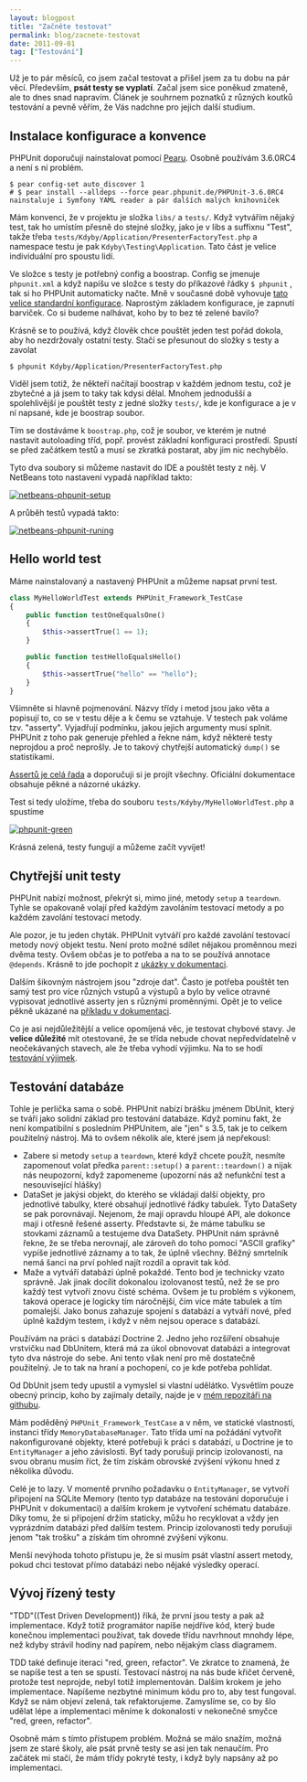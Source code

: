```yaml
---
layout: blogpost
title: "Začněte testovat"
permalink: blog/zacnete-testovat
date: 2011-09-01
tag: ["Testování"]
---
```


Už je to pár měsíců, co jsem začal testovat a přišel jsem za tu dobu na pár věcí. Především, **psát testy se vyplatí**. Začal jsem sice poněkud zmateně, ale to dnes snad napravím. Článek je souhrnem poznatků z různých koutků testování a pevně věřím, že Vás nadchne pro jejich další studium.


## Instalace konfigurace a konvence

PHPUnit doporučuji nainstalovat pomocí [Pearu](http://pear.php.net/). Osobně používám 3.6.0RC4 a není s ní problém.

~~~ shell
$ pear config-set auto_discover 1
# $ pear install --alldeps --force pear.phpunit.de/PHPUnit-3.6.0RC4 nainstaluje i Symfony YAML reader a pár dalších malých knihovniček
~~~

Mám konvenci, že v projektu je složka `libs/` a `tests/`. Když vytvářím nějaký test, tak ho umístím přesně do stejné složky, jako je v libs a suffixnu "Test", takže třeba `tests/Kdyby/Application/PresenterFactoryTest.php` a namespace testu je pak `Kdyby\Testing\Application`. Tato část je velice individuální pro spoustu lidí.

Ve složce s testy je potřebný config a boostrap. Config se jmenuje `phpunit.xml` a když napíšu ve složce s testy do příkazové řádky `$ phpunit` , tak si ho PHPUnit automaticky načte. Mně v současné době vyhovuje [tato velice standardní konfigurace](https://github.com/Kdyby/Framework/blob/master/phpunit.xml.dist). Naprostým základem konfigurace, je zapnutí barviček. Co si budeme nalhávat, koho by to bez té zelené bavilo?

Krásně se to používá, když člověk chce pouštět jeden test pořád dokola, aby ho nezdržovaly ostatní testy. Stačí se přesunout do složky s testy a zavolat

~~~ shell
$ phpunit Kdyby/Application/PresenterFactoryTest.php
~~~

Viděl jsem totiž, že někteří načítají boostrap v každém jednom testu, což je zbytečné a já jsem to taky tak kdysi dělal. Mnohem jednodušší a spolehlivější je pouštět testy z jedné složky `tests/`, kde je konfigurace a je v ní napsané, kde je boostrap soubor.

Tím se dostáváme k `boostrap.php`, což je soubor, ve kterém je nutné nastavit autoloading tříd, popř. provést základní konfiguraci prostředí. Spustí se před začátkem testů a musí se zkratká postarat, aby jim nic nechybělo.

Tyto dva soubory si můžeme nastavit do IDE a pouštět testy z něj. V NetBeans toto nastavení vypadá například takto:

[![netbeans-phpunit-setup](https://dl.dropbox.com/u/32120652/netbeans-phpunit-setup.png)](https://dl.dropbox.com/u/32120652/netbeans-phpunit-setup.png)

A průběh testů vypadá takto:

[![netbeans-phpunit-runing](https://dl.dropbox.com/u/32120652/netbeans-phpunit-runing.png)](https://dl.dropbox.com/u/32120652/netbeans-phpunit-runing.png)


## Hello world test

Máme nainstalovaný a nastavený PHPUnit a můžeme napsat první test.

~~~ php
class MyHelloWorldTest extends PHPUnit_Framework_TestCase
{
	public function testOneEqualsOne()
	{
		$this->assertTrue(1 == 1);
	}

	public function testHelloEqualsHello()
	{
		$this->assertTrue("hello" == "hello");
	}
}
~~~

Všimněte si hlavně pojmenování. Názvy třídy i metod jsou jako věta a popisují to, co se v testu děje a k čemu se vztahuje. V testech pak voláme tzv. "asserty". Vyjadřují podmínku, jakou jejich argumenty musí splnit. PHPUnit z toho pak generuje přehled a řekne nám, když některé testy neprojdou a proč neprošly. Je to takový chytřejší automatický `dump()` se statistikami.

[Assertů je celá řada](http://www.phpunit.de/manual/3.6/en/writing-tests-for-phpunit.html#writing-tests-for-phpunit.assertions) a doporučuji si je projít všechny. Oficiální dokumentace obsahuje pěkné a názorné ukázky.

Test si tedy uložíme, třeba do souboru `tests/Kdyby/MyHelloWorldTest.php` a spustíme

[![phpunit-green](https://dl.dropbox.com/u/32120652/phpunit-green.png)](https://dl.dropbox.com/u/32120652/phpunit-green.png)

Krásná zelená, testy fungují a můžeme začít vyvíjet!


## Chytřejší unit testy

PHPUnit nabízí možnost, překrýt si, mimo jiné, metody `setup` a `teardown`. Tyhle se opakovaně volají před každým zavoláním testovací metody a po každém zavolání testovací metody.

Ale pozor, je tu jeden chyták. PHPUnit vytváří pro každé zavolání testovací metody nový objekt testu. Není proto možné sdílet nějakou proměnnou mezi dvěma testy. Ovšem občas je to potřeba a na to se používá annotace `@depends`. Krásně to jde pochopit z [ukázky v dokumentaci](http://www.phpunit.de/manual/3.6/en/writing-tests-for-phpunit.html#writing-tests-for-phpunit.test-dependencies).

Dalším šikovným nástrojem jsou "zdroje dat". Často je potřeba pouštět ten samý test pro více různých vstupů a výstupů a bylo by velice otravné vypisovat jednotlivé asserty jen s různými proměnnými. Opět je to velice pěkně ukázané na [příkladu v dokumentaci](http://www.phpunit.de/manual/3.6/en/writing-tests-for-phpunit.html#writing-tests-for-phpunit.data-providers).

Co je asi nejdůležitější a velice opomíjená věc, je testovat chybové stavy. Je **velice důležité** mít otestované, že se třída nebude chovat nepředvídatelně v neočekávaných stavech, ale že třeba vyhodí výjimku. Na to se hodí [testování výjimek](http://www.phpunit.de/manual/current/en/writing-tests-for-phpunit.html#writing-tests-for-phpunit.exceptions).


## Testování databáze

Tohle je perlička sama o sobě. PHPUnit nabízí brášku jménem DbUnit, který se tváří jako solidní základ pro testování databáze. Když pominu fakt, že není kompatibilní s posledním PHPUnitem, ale "jen" s 3.5, tak je to celkem použitelný nástroj. Má to ovšem několik ale, které jsem já nepřekousl:

- Zabere si metody `setup` a `teardown`, které když chcete použít, nesmíte zapomenout volat předka `parent::setup()` a `parent::teardown()` a nijak nás neupozorní, když zapomeneme (upozorní nás až nefunkční test a nesouvisející hlášky)
- DataSet je jakýsi objekt, do kterého se vkládají další objekty, pro jednotlivé tabulky, které obsahují jednotlivé řádky tabulek. Tyto DataSety se pak porovnávají. Nejenom, že mají opravdu hloupé API, ale dokonce mají i otřesně řešené asserty. Představte si, že máme tabulku se stovkami záznamů a testujeme dva DataSety. PHPUnit nám správně řekne, že se třeba nerovnají, ale zároveň do toho pomocí "ASCII grafiky" vypíše jednotlivé záznamy a to tak, že úplně všechny. Běžný smrtelník nemá šanci na prví pohled najít rozdíl a opravit tak kód.
- Maže a vytváří databázi úplně pokaždé. Tento bod je technicky vzato správně. Jak jinak docílit dokonalou izolovanost testů, než že se pro každý test vytvoří znovu čisté schéma. Ovšem je tu problém s výkonem, taková operace je logicky tím náročnější, čím více máte tabulek a tím pomalejší. Jako bonus zahazuje spojení s databází a vytváří nové, před úplně každým testem, i když v něm nejsou operace s databází.

Používám na práci s databází Doctrine 2. Jedno jeho rozšíření obsahuje vrstvičku nad DbUnitem, která má za úkol obnovovat databázi a integrovat tyto dva nástroje do sebe. Ani tento však není pro mě dostatečně použitelný. Je to tak na hraní a pochopení, co je kde potřeba pohlídat.

Od DbUnit jsem tedy upustil a vymyslel si vlastní udělátko. Vysvětlím pouze obecný princip, koho by zajímaly detaily, najde je v [mém repozitáři na githubu](https://github.com/Kdyby/Framework/tree/master/libs/Kdyby/Testing).

Mám poděděný `PHPUnit_Framework_TestCase` a v něm, ve statické vlastnosti, instanci třídy `MemoryDatabaseManager`. Tato třída umí na požádání vytvořit nakonfigurované objekty, které potřebuji k práci s databází, u Doctrine je to `EntityManager` a jeho závislosti. Byť tady porušuji princip izolovanosti, na svou obranu musím říct, že tím získám obrovské zvýšení výkonu hned z několika důvodu.

Celé je to lazy. V momentě prvního požadavku o `EntityManager`, se vytvoří připojení na SQLite Memory (tento typ databáze na testování doporučuje i PHPUnit v dokumentaci) a dalším krokem je vytvoření schématu databáze. Díky tomu, že si připojení držím staticky, můžu ho recyklovat a vždy jen vyprázdním databázi před dalším testem. Princip izolovanosti tedy porušuji jenom "tak trošku" a získám tím ohromné zvýšení výkonu.

Menší nevýhoda tohoto přístupu je, že si musím psát vlastní assert metody, pokud chci testovat přímo databázi nebo nějaké výsledky operací.


## Vývoj řízený testy

"TDD"((Test Driven Development)) říká, že první jsou testy a pak až implementace. Když totiž programátor napíše nejdříve kód, který bude konečnou implementaci používat, tak dovede třídu navrhnout mnohdy lépe, než kdyby strávil hodiny nad papírem, nebo nějakým class diagramem.

TDD také definuje iteraci "red, green, refactor". Ve zkratce to znamená, že se napíše test a ten se spustí. Testovací nástroj na nás bude křičet červeně, protože test neprojde, nebyl totiž implementován. Dalším krokem je jeho implementace. Napíšeme nezbytné minimum kódu pro to, aby test fungoval. Když se nám objeví zelená, tak refaktorujeme. Zamyslíme se, co by šlo udělat lépe a implementaci měníme k dokonalosti v nekonečné smyčce "red, green, refactor".

Osobně mám s tímto přístupem problém. Možná se málo snažím, možná jsem ze staré školy, ale psát prvně testy se asi jen tak nenaučím. Pro začátek mi stačí, že mám třídy pokryté testy, i když byly napsány až po implementaci.
